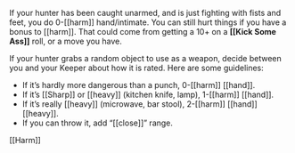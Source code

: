 
If your hunter has been caught unarmed, and is just fighting with fists and feet, you do 0-[[harm]] hand/intimate. You can still hurt things if you have a bonus to [[harm]]. That could come from getting a 10+ on a **[[Kick Some Ass]]** roll, or a move you have.

If your hunter grabs a random object to use as a weapon, decide between you and your Keeper about how it is rated. Here are some guidelines:

- If it’s hardly more dangerous than a punch, 0-[[harm]] [[hand]].
- If it’s [[Sharp]] or [[heavy]] (kitchen knife, lamp), 1-[[harm]] [[hand]].
- If it’s really [[heavy]] (microwave, bar stool), 2-[[harm]] [[hand]] [[heavy]].
- If you can throw it, add “[[close]]” range.

[[Harm]]
